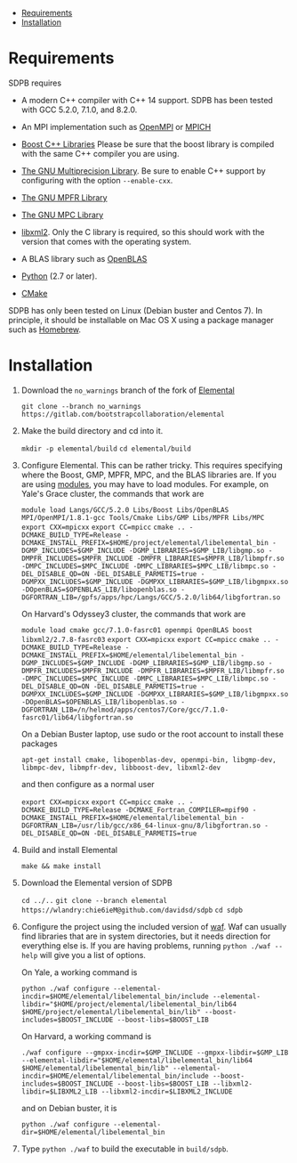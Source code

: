 
* [Requirements](#requirements)
* [Installation](#installation)

# Requirements

SDPB requires

- A modern C++ compiler with C++ 14 support.  SDPB has been tested with
  GCC 5.2.0, 7.1.0, and 8.2.0.

- An MPI implementation such as [OpenMPI](https://www.open-mpi.org/) or [MPICH](https://www.mpich.org/)

- [Boost C++ Libraries](http://www.boost.org/) Please be sure that the
  boost library is compiled with the same C++ compiler you are using.

- [The GNU Multiprecision Library](https://gmplib.org/).  Be sure to
  enable C++ support by configuring with the option `--enable-cxx`.

- [The GNU MPFR Library](https://www.mpfr.org/)

- [The GNU MPC Library](http://www.multiprecision.org/mpc)

- [libxml2](http://www.xmlsoft.org/).  Only the C library is required,
  so this should work with the version that comes with the operating
  system.

- A BLAS library such as [OpenBLAS](http://www.openblas.net/)

- [Python](https://python.org) (2.7 or later).

- [CMake](https://cmake.org/)

SDPB has only been tested on Linux (Debian buster and Centos 7).  In
principle, it should be installable on Mac OS X using a package
manager such as [Homebrew](https://brew.sh).


# Installation

1. Download the `no_warnings` branch of the fork of [Elemental](https://gitlab.com/bootstrapcollaboration/elemental)

    `git clone --branch no_warnings https://gitlab.com/bootstrapcollaboration/elemental`
    
2. Make the build directory and cd into it.

    `mkdir -p elemental/build`
    `cd elemental/build`
    
3. Configure Elemental.  This can be rather tricky.  This requires
   specifying where the Boost, GMP, MPFR, MPC, and the BLAS libraries
   are.  If you are using [modules](http://modules.sourceforge.net/),
   you may have to load modules.  For example, on Yale's Grace
   cluster, the commands that work are
   
   `module load Langs/GCC/5.2.0 Libs/Boost Libs/OpenBLAS MPI/OpenMPI/1.8.1-gcc Tools/Cmake Libs/GMP Libs/MPFR Libs/MPC`
   `export CXX=mpicxx`
   `export CC=mpicc`
   `cmake .. -DCMAKE_BUILD_TYPE=Release -DCMAKE_INSTALL_PREFIX=$HOME/project/elemental/libelemental_bin -DGMP_INCLUDES=$GMP_INCLUDE -DGMP_LIBRARIES=$GMP_LIB/libgmp.so -DMPFR_INCLUDES=$MPFR_INCLUDE -DMPFR_LIBRARIES=$MPFR_LIB/libmpfr.so -DMPC_INCLUDES=$MPC_INCLUDE -DMPC_LIBRARIES=$MPC_LIB/libmpc.so -DEL_DISABLE_QD=ON -DEL_DISABLE_PARMETIS=true -DGMPXX_INCLUDES=$GMP_INCLUDE -DGMPXX_LIBRARIES=$GMP_LIB/libgmpxx.so -DOpenBLAS=$OPENBLAS_LIB/libopenblas.so -DGFORTRAN_LIB=/gpfs/apps/hpc/Langs/GCC/5.2.0/lib64/libgfortran.so`

    On Harvard's Odyssey3 cluster, the commands that work are
    
    `module load cmake gcc/7.1.0-fasrc01 openmpi OpenBLAS boost libxml2/2.7.8-fasrc03`
    `export CXX=mpicxx`
    `export CC=mpicc`
    `cmake .. -DCMAKE_BUILD_TYPE=Release -DCMAKE_INSTALL_PREFIX=$HOME/elemental/libelemental_bin -DGMP_INCLUDES=$GMP_INCLUDE -DGMP_LIBRARIES=$GMP_LIB/libgmp.so -DMPFR_INCLUDES=$MPFR_INCLUDE -DMPFR_LIBRARIES=$MPFR_LIB/libmpfr.so -DMPC_INCLUDES=$MPC_INCLUDE -DMPC_LIBRARIES=$MPC_LIB/libmpc.so -DEL_DISABLE_QD=ON -DEL_DISABLE_PARMETIS=true -DGMPXX_INCLUDES=$GMP_INCLUDE -DGMPXX_LIBRARIES=$GMP_LIB/libgmpxx.so -DOpenBLAS=$OPENBLAS_LIB/libopenblas.so -DGFORTRAN_LIB=/n/helmod/apps/centos7/Core/gcc/7.1.0-fasrc01/lib64/libgfortran.so`

    On a Debian Buster laptop, use sudo or the root account to
    install these packages
    
    `apt-get install cmake, libopenblas-dev, openmpi-bin, libgmp-dev, libmpc-dev, libmpfr-dev, libboost-dev, libxml2-dev`
    
    and then configure as a normal user
    
    `export CXX=mpicxx`
    `export CC=mpicc`
    `cmake .. -DCMAKE_BUILD_TYPE=Release -DCMAKE_Fortran_COMPILER=mpif90 -DCMAKE_INSTALL_PREFIX=$HOME/elemental/libelemental_bin -DGFORTRAN_LIB=/usr/lib/gcc/x86_64-linux-gnu/8/libgfortran.so -DEL_DISABLE_QD=ON -DEL_DISABLE_PARMETIS=true`

4. Build and install Elemental

    `make && make install`

5. Download the Elemental version of SDPB

    `cd ../..`
    `git clone --branch elemental https://wlandry:chie6ieM@github.com/davidsd/sdpb`
    `cd sdpb`

6. Configure the project using the included version of
   [waf](https://waf.io).  Waf can usually find libraries that are in
   system directories, but it needs direction for everything else is.
   If you are having problems, running `python ./waf --help` will give
   you a list of options.
   
   On Yale, a working command is

    `python ./waf configure --elemental-incdir=$HOME/elemental/libelemental_bin/include --elemental-libdir="$HOME/project/elemental/libelemental_bin/lib64 $HOME/project/elemental/libelemental_bin/lib" --boost-includes=$BOOST_INCLUDE --boost-libs=$BOOST_LIB`

    On Harvard, a working command is

    `./waf configure --gmpxx-incdir=$GMP_INCLUDE --gmpxx-libdir=$GMP_LIB --elemental-libdir="$HOME/elemental/libelemental_bin/lib64 $HOME/elemental/libelemental_bin/lib" --elemental-incdir=$HOME/elemental/libelemental_bin/include --boost-includes=$BOOST_INCLUDE --boost-libs=$BOOST_LIB --libxml2-libdir=$LIBXML2_LIB --libxml2-incdir=$LIBXML2_INCLUDE`

    and on Debian buster, it is

    `python ./waf configure --elemental-dir=$HOME/elemental/libelemental_bin`
    

3. Type `python ./waf` to build the executable in `build/sdpb`.

